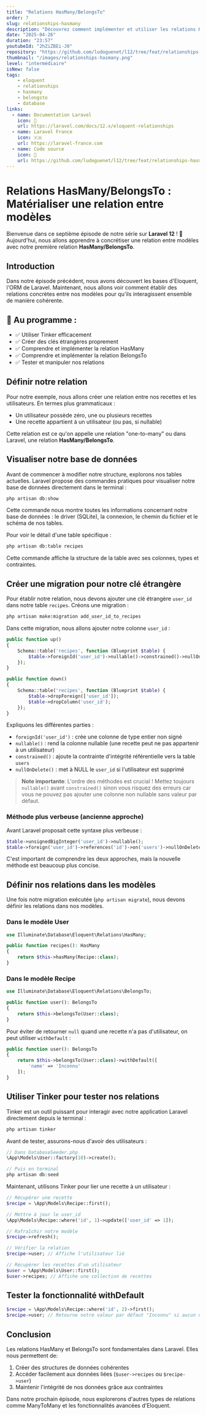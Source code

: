 ```yaml
---
title: "Relations HasMany/BelongsTo"
order: 7
slug: relationships-hasmany
description: "Découvrez comment implémenter et utiliser les relations HasMany et BelongsTo pour lier vos modèles de manière élégante et efficace."
date: "2025-04-26"
duration: "23:57"
youtubeId: "2hZiZBEi-J0"
repository: "https://github.com/ludoguenet/l12/tree/feat/relationships-hasmany"
thumbnail: "/images/relationships-hasmany.png"
level: "intermédiaire"
isNew: false
tags:
    - eloquent
    - relationships
    - hasmany
    - belongsto
    - database
links:
  - name: Documentation Laravel
    icon: 📝
    url: https://laravel.com/docs/12.x/eloquent-relationships
  - name: Laravel France
    icon: 🇫🇷
    url: https://laravel-france.com
  - name: Code source
    icon: 📎
    url: https://github.com/ludoguenet/l12/tree/feat/relationships-hasmany
---
```


# Relations HasMany/BelongsTo : Matérialiser une relation entre modèles

Bienvenue dans ce septième épisode de notre série sur **Laravel 12** ! 🚀 Aujourd'hui, nous allons apprendre à concrétiser une relation entre modèles avec notre première relation **HasMany/BelongsTo**.

## Introduction

Dans notre épisode précédent, nous avons découvert les bases d'Eloquent, l'ORM de Laravel. Maintenant, nous allons voir comment établir des relations concrètes entre nos modèles pour qu'ils interagissent ensemble de manière cohérente.

## 📌 Au programme :

- ✅ Utiliser Tinker efficacement
- ✅ Créer des clés étrangères proprement
- ✅ Comprendre et implémenter la relation HasMany
- ✅ Comprendre et implémenter la relation BelongsTo
- ✅ Tester et manipuler nos relations

## Définir notre relation

Pour notre exemple, nous allons créer une relation entre nos recettes et les utilisateurs. En termes plus grammaticaux :
- Un utilisateur possède zéro, une ou plusieurs recettes
- Une recette appartient à un utilisateur (ou pas, si nullable)

Cette relation est ce qu'on appelle une relation "one-to-many" ou dans Laravel, une relation **HasMany/BelongsTo**.

## Visualiser notre base de données

Avant de commencer à modifier notre structure, explorons nos tables actuelles. Laravel propose des commandes pratiques pour visualiser notre base de données directement dans le terminal :

```bash
php artisan db:show
```

Cette commande nous montre toutes les informations concernant notre base de données : le driver (SQLite), la connexion, le chemin du fichier et le schéma de nos tables.

Pour voir le détail d'une table spécifique :

```bash
php artisan db:table recipes
```

Cette commande affiche la structure de la table avec ses colonnes, types et contraintes.

## Créer une migration pour notre clé étrangère

Pour établir notre relation, nous devons ajouter une clé étrangère `user_id` dans notre table `recipes`. Créons une migration :

```bash
php artisan make:migration add_user_id_to_recipes
```

Dans cette migration, nous allons ajouter notre colonne `user_id` :

```php
public function up()
{
    Schema::table('recipes', function (Blueprint $table) {
        $table->foreignId('user_id')->nullable()->constrained()->nullOnDelete();
    });
}

public function down()
{
    Schema::table('recipes', function (Blueprint $table) {
        $table->dropForeign(['user_id']);
        $table->dropColumn('user_id');
    });
}
```

Expliquons les différentes parties :
- `foreignId('user_id')` : crée une colonne de type entier non signé
- `nullable()` : rend la colonne nullable (une recette peut ne pas appartenir à un utilisateur)
- `constrained()` : ajoute la contrainte d'intégrité référentielle vers la table `users`
- `nullOnDelete()` : met à NULL le `user_id` si l'utilisateur est supprimé

> **Note importante**: L'ordre des méthodes est crucial ! Mettez toujours `nullable()` avant `constrained()` sinon vous risquez des erreurs car vous ne pouvez pas ajouter une colonne non nullable sans valeur par défaut.

### Méthode plus verbeuse (ancienne approche)

Avant Laravel proposait cette syntaxe plus verbeuse :

```php
$table->unsignedBigInteger('user_id')->nullable();
$table->foreign('user_id')->references('id')->on('users')->nullOnDelete();
```

C'est important de comprendre les deux approches, mais la nouvelle méthode est beaucoup plus concise.

## Définir nos relations dans les modèles

Une fois notre migration exécutée (`php artisan migrate`), nous devons définir les relations dans nos modèles.

### Dans le modèle User

```php
use Illuminate\Database\Eloquent\Relations\HasMany;

public function recipes(): HasMany
{
    return $this->hasMany(Recipe::class);
}
```

### Dans le modèle Recipe

```php
use Illuminate\Database\Eloquent\Relations\BelongsTo;

public function user(): BelongsTo
{
    return $this->belongsTo(User::class);
}
```

Pour éviter de retourner `null` quand une recette n'a pas d'utilisateur, on peut utiliser `withDefault` :

```php
public function user(): BelongsTo
{
    return $this->belongsTo(User::class)->withDefault([
        'name' => 'Inconnu'
    ]);
}
```

## Utiliser Tinker pour tester nos relations

Tinker est un outil puissant pour interagir avec notre application Laravel directement depuis le terminal :

```bash
php artisan tinker
```

Avant de tester, assurons-nous d'avoir des utilisateurs :

```php
// Dans DatabaseSeeder.php
\App\Models\User::factory(10)->create();

// Puis en terminal
php artisan db:seed
```

Maintenant, utilisons Tinker pour lier une recette à un utilisateur :

```php
// Récupérer une recette
$recipe = \App\Models\Recipe::first();

// Mettre à jour le user_id
\App\Models\Recipe::where('id', 1)->update(['user_id' => 1]);

// Rafraîchir notre modèle
$recipe->refresh();

// Vérifier la relation
$recipe->user; // Affiche l'utilisateur lié

// Récupérer les recettes d'un utilisateur
$user = \App\Models\User::first();
$user->recipes; // Affiche une collection de recettes
```

## Tester la fonctionnalité withDefault

```php
$recipe = \App\Models\Recipe::where('id', 2)->first();
$recipe->user; // Retourne notre valeur par défaut "Inconnu" si aucun utilisateur n'est lié
```

## Conclusion

Les relations HasMany et BelongsTo sont fondamentales dans Laravel. Elles nous permettent de:

1. Créer des structures de données cohérentes
2. Accéder facilement aux données liées (`$user->recipes` ou `$recipe->user`)
3. Maintenir l'intégrité de nos données grâce aux contraintes

Dans notre prochain épisode, nous explorerons d'autres types de relations comme ManyToMany et les fonctionnalités avancées d'Eloquent.
